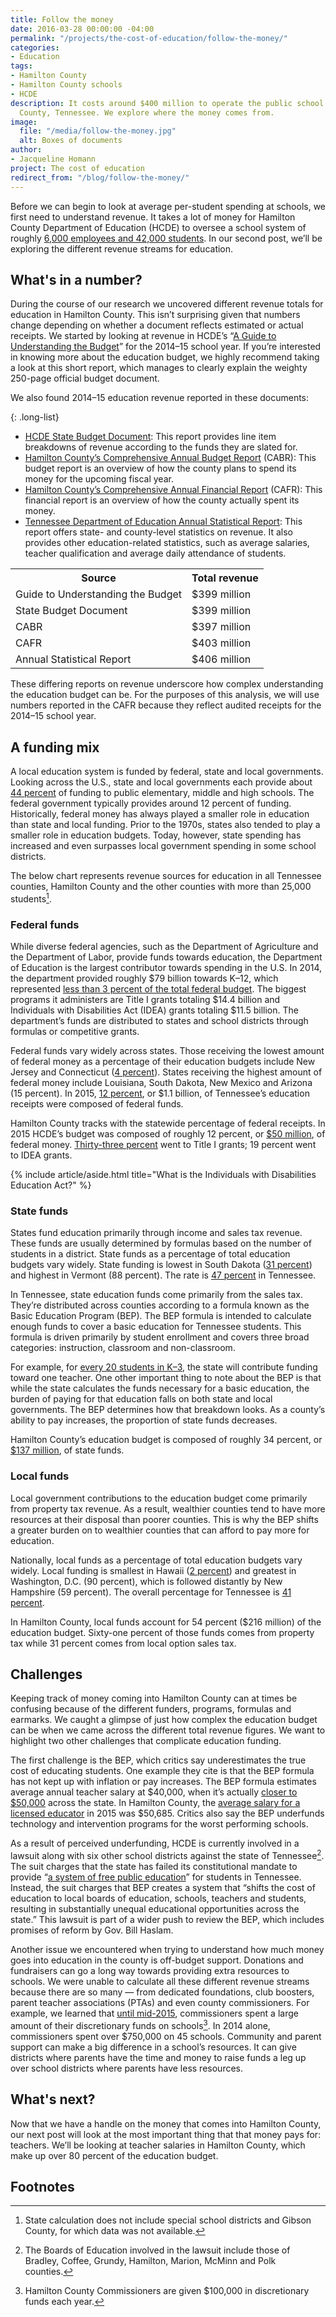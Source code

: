 ```yaml
---
title: Follow the money
date: 2016-03-28 00:00:00 -04:00
permalink: "/projects/the-cost-of-education/follow-the-money/"
categories:
- Education
tags:
- Hamilton County
- Hamilton County schools
- HCDE
description: It costs around $400 million to operate the public school system in Hamilton
  County, Tennessee. We explore where the money comes from.
image:
  file: "/media/follow-the-money.jpg"
  alt: Boxes of documents
author:
- Jacqueline Homann
project: The cost of education
redirect_from: "/blog/follow-the-money/"
---
```


Before we can begin to look at average per-student spending at schools, we first need to understand revenue. It takes a lot of money for Hamilton County Department of Education (HCDE) to oversee a school system of roughly [6,000 employees and 42,000 students](http://www.hamiltontn.gov/PDF/CAFR/2015/2015CAFR.pdf). In our second post, we’ll be exploring the different revenue streams for education.

## What's in a number?

During the course of our research we uncovered different revenue totals for education in Hamilton County. This isn’t surprising given that numbers change depending on whether a document reflects estimated or actual receipts. We started by looking at revenue in HCDE’s “[A Guide to Understanding the Budget](http://www.pefchattanooga.org/wp-content/uploads/2015/06/HCDE_budget-guide_051515.pdf)” for the 2014–15 school year. If you’re interested in knowing more about the education budget, we highly recommend taking a look at this short report, which manages to clearly explain the weighty 250-page official budget document.

We also found 2014–15 education revenue reported in these documents:

{: .long-list}
+ [HCDE State Budget Document](http://images.pcmac.org/Uploads/HamiltonCountyDE/HamiltonCountyDE/Sites/DocumentsCategories/Documents/FY15-STATE-BUDGET-DOCUMENT.pdf): This report provides line item breakdowns of revenue according to the funds they are slated for.
+ [Hamilton County’s Comprehensive Annual Budget Report](http://www.hamiltontn.gov/pdf/cabr/2015/FY15CABR.pdf) (CABR): This budget report is an overview of how the county plans to spend its money for the upcoming fiscal year.
+ [Hamilton County’s Comprehensive Annual Financial Report](http://www.hamiltontn.gov/PDF/CAFR/2015/2015CAFR.pdf) (CAFR): This financial report is an overview of how the county actually spent its money.
+ [Tennessee Department of Education Annual Statistical Report](https://www.tn.gov/assets/entities/education/attachments/asr_1415.pdf): This report offers state- and county-level statistics on revenue. It also provides other education-related statistics, such as average salaries, teacher qualification and average daily attendance of students.

<table>
  <tbody>
    <tr>
      <th>Source</th><th>Total revenue</th>
    </tr>
    <tr>
      <td>Guide to Understanding the Budget</td><td>$399 million</td>
    </tr>
    <tr>
      <td>State Budget Document</td><td>$399 million</td>
    </tr>
    <tr>
      <td>CABR</td><td>$397 million</td>
    </tr>
    <tr>
      <td>CAFR</td><td>$403 million</td>
    </tr>
    <tr>
      <td>Annual Statistical Report</td><td>$406 million</td>
    </tr>
  </tbody>
</table>

These differing reports on revenue underscore how complex understanding the education budget can be. For the purposes of this analysis, we will use numbers reported in the CAFR because they reflect audited receipts for the 2014–15 school year.

## A funding mix

A local education system is funded by federal, state and local governments. Looking across the U.S., state and local governments each provide about [44 percent](http://atlas.newamerica.org/school-finance) of funding to public elementary, middle and high schools. The federal government typically provides around 12 percent of funding. Historically, federal money has always played a smaller role in education than state and local funding. Prior to the 1970s, states also tended to play a smaller role in education budgets. Today, however, state spending has increased and even surpasses local government spending in some school districts.

The below chart represents revenue sources for education in all Tennessee counties, Hamilton County and the other counties with more than 25,000 students[^1].

<div id="funding-sources-chart"></div>

### Federal funds

While diverse federal agencies, such as the Department of Agriculture and the Department of Labor, provide funds towards education, the Department of Education is the largest contributor towards spending in the U.S. In 2014, the department provided roughly $79 billion towards K–12, which represented [less than 3 percent of the total federal budget](http://atlas.newamerica.org/school-finance). The biggest programs it administers are Title I grants totaling $14.4 billion and Individuals with Disabilities Act (IDEA) grants totaling $11.5 billion. The department’s funds are distributed to states and school districts through formulas or competitive grants. 

Federal funds vary widely across states. Those receiving the lowest amount of federal money as a percentage of their education budgets include New Jersey and Connecticut ([4 percent](http://www2.census.gov/govs/school/13f33pub.pdf)). States receiving the highest amount of federal money include Louisiana, South Dakota, New Mexico and Arizona (15 percent). In 2015, [12 percent](https://www.tn.gov/assets/entities/education/attachments/asr_1415.pdf), or $1.1 billion, of Tennessee’s education receipts were composed of federal funds.

Hamilton County tracks with the statewide percentage of federal receipts. In 2015 HCDE’s budget was composed of roughly 12 percent, or [$50 million](http://www.hamiltontn.gov/PDF/CAFR/2015/2015CAFR.pdf), of federal money. [Thirty-three percent](https://www.tn.gov/assets/entities/education/attachments/asr_1415.pdf) went to Title I grants; 19 percent went to IDEA grants.

{% include article/aside.html title="What is the Individuals with Disabilities Education Act?" %}

### State funds

States fund education primarily through income and sales tax revenue. These funds are usually determined by formulas based on the number of students in a district. State funds as a percentage of total education budgets vary widely. State funding is lowest in South Dakota ([31 percent](http://www2.census.gov/govs/school/13f33pub.pdf)) and highest in Vermont (88 percent). The rate is [47 percent](https://www.tn.gov/assets/entities/education/attachments/asr_1415.pdf) in Tennessee.  

In Tennessee, state education funds come primarily from the sales tax. They’re distributed across counties according to a formula known as the Basic Education Program (BEP). The BEP formula is intended to calculate enough funds to cover a basic education for Tennessee students. This formula is driven primarily by student enrollment and covers three broad categories: instruction, classroom and non-classroom.

For example, for [every 20 students in K–3](https://www.tn.gov/assets/entities/sbe/attachments/BEP_Blue_Book_FY16_portrait_orientation.pdf), the state will contribute funding toward one teacher. One other important thing to note about the BEP is that while the state calculates the funds necessary for a basic education, the burden of paying for that education falls on both state and local governments. The BEP determines how that breakdown looks. As a county’s ability to pay increases, the proportion of state funds decreases. 

Hamilton County’s education budget is composed of roughly 34 percent, or [$137 million](http://www.hamiltontn.gov/PDF/CAFR/2015/2015CAFR.pdf), of state funds.

### Local funds

Local government contributions to the education budget come primarily from property tax revenue. As a result, wealthier counties tend to have more resources at their disposal than poorer counties. This is why the BEP shifts a greater burden on to wealthier counties that can afford to pay more for education.

Nationally, local funds as a percentage of total education budgets vary widely. Local funding is smallest in Hawaii ([2 percent](http://www2.census.gov/govs/school/13f33pub.pdf)) and greatest in Washington, D.C. (90 percent), which is followed distantly by New Hampshire (59 percent). The overall percentage for Tennessee is [41 percent](https://www.tn.gov/assets/entities/education/attachments/asr_1415.pdf).

In Hamilton County, local funds account for 54 percent ($216 million) of the education budget. Sixty-one percent of those funds comes from property tax while 31 percent comes from local option sales tax.

<div id="inflation-adjusted-revenue-chart"></div>

## Challenges

Keeping track of money coming into Hamilton County can at times be confusing because of the different funders, programs, formulas and earmarks. We caught a glimpse of just how complex the education budget can be when we came across the different total revenue figures. We want to highlight two other challenges that complicate education funding.

The first challenge is the BEP, which critics say underestimates the true cost of educating students. One example they cite is that the BEP formula has not kept up with inflation or pay increases. The BEP formula estimates average annual teacher salary at $40,000, when it’s actually [closer to $50,000](http://tn.chalkbeat.org/2015/07/15/is-tennessees-school-funding-formula-broken-local-officials-increasingly-say-yes/#.VsN0OpMrKRt) across the state. In Hamilton County, the [average salary for a licensed educator](https://www.tn.gov/assets/entities/education/attachments/asr_1415.pdf) in 2015 was $50,685. Critics also say the BEP underfunds technology and intervention programs for the worst performing schools. 

As a result of perceived underfunding, HCDE is currently involved in a lawsuit along with six other school districts against the state of Tennessee[^2]. The suit charges that the state has failed its constitutional mandate to provide “[a system of free public education](http://tn.chalkbeat.org/2015/03/25/chronic-state-underfunding-of-education-spurs-lawsuit-by-seven-school-districts/#.VsOGAJMrKRt)” for students in Tennessee. Instead, the suit charges that BEP creates a system that “shifts the cost of education to local boards of education, schools, teachers and students, resulting in substantially unequal educational opportunities across the state.” This lawsuit is part of a wider push to review the BEP, which includes promises of reform by Gov. Bill Haslam.

Another issue we encountered when trying to understand how much money goes into education in the county is off-budget support. Donations and fundraisers can go a long way towards providing extra resources to schools. We were unable to calculate all these different revenue streams because there are so many — from dedicated foundations, club boosters, parent teacher associations (PTAs) and even county commissioners. For example, we learned that [until mid-2015](http://www.timesfreepress.com/news/politics/local/story/2015/jun/25/county-commissions-controversial-discretionary-funds-cant-be-spent-schools-attorney-says/311541/), commissioners spent a large amount of their discretionary funds on schools[^3]. In 2014 alone, commissioners spent over $750,000 on 45 schools. 
Community and parent support can make a big difference in a school’s resources. It can give districts where parents have the time and money to raise funds a leg up over school districts where parents have less resources.

## What's next?

Now that we have a handle on the money that comes into Hamilton County, our next post will look at the most important thing that that money pays for: teachers. We’ll be looking at teacher salaries in Hamilton County, which make up over 80 percent of the education budget.

## Footnotes

[^1]: State calculation does not include special school districts and Gibson County, for which data was not available.
[^2]: The Boards of Education involved in the lawsuit include those of Bradley, Coffee, Grundy, Hamilton, Marion, McMinn and Polk counties.
[^3]: Hamilton County Commissioners are given $100,000 in discretionary funds each year. 

<script src="//pym.nprapps.org/pym.v1.min.js"></script>
<script>
  new pym.Parent("funding-sources-chart", "//graphics.metroideas.org/charts/normalized-barchart-school-district-revenue/", {});
  new pym.Parent("inflation-adjusted-revenue-chart", "//graphics.metroideas.org/charts/linechart-hcde-cafr/", {});
</script>